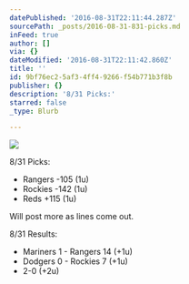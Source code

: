 ```yaml
---
datePublished: '2016-08-31T22:11:44.287Z'
sourcePath: _posts/2016-08-31-831-picks.md
inFeed: true
author: []
via: {}
dateModified: '2016-08-31T22:11:42.860Z'
title: ''
id: 9bf76ec2-5af3-4ff4-9266-f54b771b3f8b
publisher: {}
description: '8/31 Picks:'
starred: false
_type: Blurb

---
```

![](https://the-grid-user-content.s3-us-west-2.amazonaws.com/07201755-fc8a-4129-ad57-3d8c79319f96.jpg)

8/31 Picks:

* Rangers -105 (1u)
* Rockies -142 (1u)
* Reds +115 (1u)

Will post more as lines come out.

8/31 Results:

* Mariners 1 - Rangers 14 (+1u)
* Dodgers 0 - Rockies 7 (+1u)
* 2-0 (+2u)